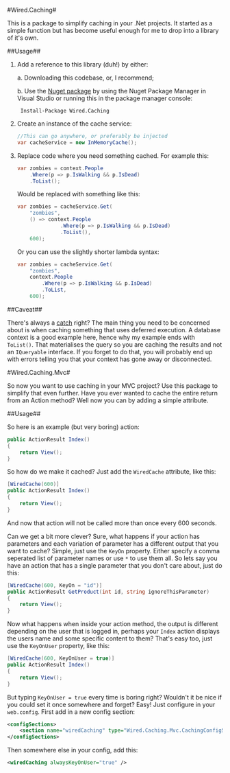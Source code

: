 #Wired.Caching#

This is a package to simplify caching in your .Net projects. It started as a simple function but has become useful enough for me to drop into a library of it's own. 

##Usage##

1. Add a reference to this library (duh!) by either:

    a. Downloading this codebase, or, I recommend;

    b. Use the [Nuget package](https://www.nuget.org/packages/Wired.Caching) by using the Nuget Package Manager in Visual Studio or running this in the package manager console:

        Install-Package Wired.Caching

2. Create an instance of the cache service:

	```c#
    //This can go anywhere, or preferably be injected
    var cacheService = new InMemoryCache();
	```

3. Replace code where you need something cached. For example this:

	```c#
    var zombies = context.People
        .Where(p => p.IsWalking && p.IsDead)
        .ToList();
	```

	Would be replaced with something like this:

	```c#
    var zombies = cacheService.Get(
        "zombies",
        () => context.People
                  .Where(p => p.IsWalking && p.IsDead)
                  .ToList(),
        600);
	```

	Or you can use the slightly shorter lambda syntax:

	```c#
    var zombies = cacheService.Get(
        "zombies",
        context.People
            .Where(p => p.IsWalking && p.IsDead)
            .ToList,
        600);
	```

##Caveat##

There's always a [catch](http://shouldiblamecaching.com/) right? The main thing you need to be concerned about is when caching something that uses deferred execution. A database context is a good example here, hence why my example ends with `ToList()`. That materialises the query so you are caching the results and not an `IQueryable` interface. If you forget to do that, you will probably end up with errors telling you that your context has gone away or disconnected.

#Wired.Caching.Mvc#

So now you want to use caching in your MVC project? Use this package to simplify that even further. Have you ever wanted to cache the entire return from an Action method? Well now you can by adding a simple attribute.

##Usage##

So here is an example (but very boring) action:

```c#
public ActionResult Index()
{ 
	return View();
}
```

So how do we make it cached? Just add the `WiredCache` attribute, like this:

```c#
[WiredCache(600)]
public ActionResult Index()
{ 
	return View();
}
```

And now that action will not be called more than once every 600 seconds. 

Can we get a bit more clever? Sure, what happens if your action has parameters and each variation of parameter has a different output that you want to cache? Simple, just use the `KeyOn` property. Either specify a comma seperated list of parameter names or use `*` to use them all. So lets say you have an action that has a single parameter that you don't care about, just do this:

```c#
[WiredCache(600, KeyOn = "id")]
public ActionResult GetProduct(int id, string ignoreThisParameter)
{ 
	return View();
}
```

Now what happens when inside your action method, the output is different depending on the user that is logged in, perhaps your `Index` action displays the users name and some specific content to them? That's easy too, just use the `KeyOnUser` property, like this:

```c#
[WiredCache(600, KeyOnUser = true)]
public ActionResult Index()
{ 
	return View();
}
```

But typing `KeyOnUser = true` every time is boring right? Wouldn't it be nice if you could set it once somewhere and forget? Easy! Just configure in your `web.config`. First add in a new config section:

```xml
<configSections>
    <section name="wiredCaching" type="Wired.Caching.Mvc.CachingConfigSection,Wired.Caching.Mvc"/>
</configSections>
```
Then somewhere else in your config, add this:

```xml
<wiredCaching alwaysKeyOnUser="true" />
```